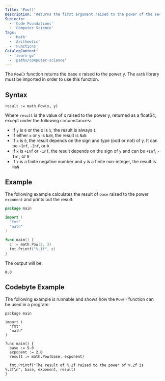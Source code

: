```yaml
---
Title: 'Pow()'
Description: 'Returns the first argument raised to the power of the second argument.'
Subjects:
  - 'Code Foundations'
  - 'Computer Science'
Tags:
  - 'Math'
  - 'Arithmetic'
  - 'Functions'
CatalogContent:
  - 'learn-go'
  - 'paths/computer-science'
---
```


The **`Pow()`** function returns the base x raised to the power y. The `math` library must be imported in order to use this function.

## Syntax

```pseudo
result := math.Pow(x, y)
```

Where `result` is the value of x raised to the power y, returned as a float64, except under the following circumstances:

- If `y` is `0` or the x is `1`, the result is always `1`
- If either `x` or `y` is `NaN`, the result is `NaN`
- If `x` is `0`, the result depends on the sign and type (odd or not) of y. It can be `+Inf`, `-Inf`, or `0`
- If `x` is `+Inf` or `-Inf`, the result depends on the sign of `y` and can be `+Inf`, `-Inf`, or `0`
- If `x` is a finite negative number and `y` is a finite non-integer, the result is `NaN`

## Example

The following example calculates the result of `base` raised to the power `exponent` and prints out the result:

```go
package main

import (
  "fmt"
  "math"
)

func main() {
  c := math.Pow(2, 3)
  fmt.Printf("%.1f", c)
}
```

The output will be:

```shell
8.0
```

## Codebyte Example

The following example is runnable and shows how the `Pow()` function can be used in a program:

```codebyte/golang
package main

import (
  "fmt"
  "math"
)

func main() {
  base := 5.0
  exponent := 2.0
  result := math.Pow(base, exponent)

  fmt.Printf("The result of %.2f raised to the power of %.2f is %.2f\n", base, exponent, result)
}
```
